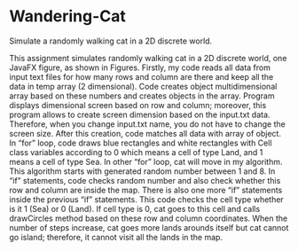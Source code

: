# Wandering-Cat
Simulate a randomly walking cat in a 2D discrete world.

This assignment simulates randomly walking cat in a 2D discrete world, one JavaFX figure, as shown in Figures. 
Firstly, my code reads all data from input text files for how many rows and column are there and keep all the data in temp array (2 dimensional). 
Code creates object multidimensional array based on these numbers and creates objects in the array. 
Program displays dimensional screen based on row and column; moreover, this program allows to create screen dimension based on the input.txt data. 
Therefore, when you change input.txt name, you do not have to change the screen size. 
After this creation, code matches all data with array of object. 
In “for” loop, code draws blue rectangles and white rectangles with Cell class variables according to 0 which means a cell of type Land, and 1 means a cell of type Sea. 
In other “for” loop, cat will move in my algorithm. 
This algorithm starts with generated random number between 1 and 8. 
In “if” statements, code checks random number and also check whether this row and column are inside the map. 
There is also one more “if” statements inside the previous “if” statements. 
This code checks the cell type whether is it 1 (Sea) or 0 (Land). 
If cell type is 0, cat goes to this cell and calls drawCircles method based on these row and column coordinates. 
When the number of steps increase, cat goes more lands arounds itself but cat cannot go island; therefore, it cannot visit all the lands in the map.
